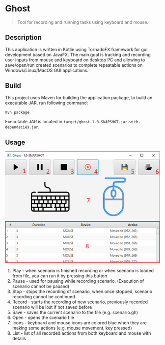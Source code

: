 # Ghost
> Tool for recording and running tasks using keyboard and mouse.

## Description
This application is written in Kotlin using TornadoFX framework for gui development based on JavaFX. The main goal is 
tracking and recording user inputs from mouse and keyboard on desktop PC and allowing to save/open/run created 
scenarios to complete repeatable actions on Windows/Linux/MacOS GUI applications.

## Build
This project uses Maven for building the application package, to build an executable JAR, run following command:

```sh
mvn package
```

Executable JAR is located in `target/ghost-1.0-SNAPSHOT-jar-with-dependecies.jar`.

## Usage
![alt text](https://raw.githubusercontent.com/Lujo5/ghost/master/resources/app-gui.png)

1. Play - when scenario is finished recording or when scenario is loaded from file, you can run it by pressing this button
2. Pause - used for pausing while recording scenario. (Execution of scenario cannot be paused)
3. Stop - stops the recording of scenario, when once stopped, scenario recording cannot be continued
4. Record - starts the recording of new scenario, previously recorded scenario will be lost if not saved before
5. Save - saves the current scenario to the file (e.g. scenario.gh)
6. Open - opens the scenario file 
7. Icons - keyboard and mouse icons are colored blue when they are making some actions (e.g. mouse movement, key pressed)
8. List - list of all recorded actions from both keyboard and mouse with details
